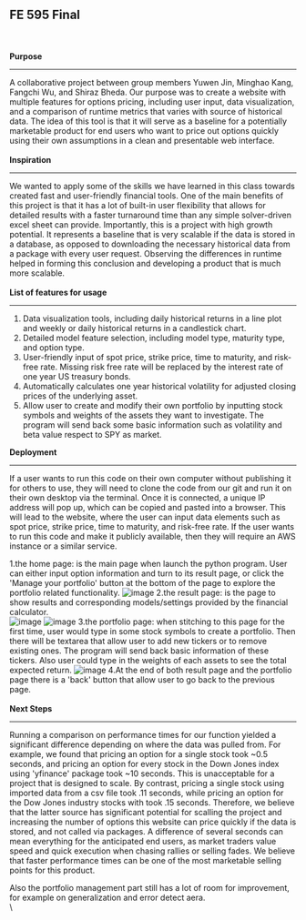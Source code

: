 
## FE 595 Final

\
\
**Purpose**
- - - - - - - - - - - - - - - - - - - - - - - - - - - - - - - - - -
A collaborative project between group members Yuwen Jin, Minghao Kang, Fangchi Wu, and Shiraz Bheda. Our purpose was to create a website with multiple features for options pricing, including user input, data visualization, and a comparison of runtime metrics that varies with source of historical data. The idea of this tool is that it will serve as a baseline for a potentially marketable product for end users who want to price out options quickly using their own assumptions in a clean and presentable web interface.
\
\
**Inspiration**
- - - - - - - - - - - - - - - - - - - - - - - - - - - - - - - - - -
We wanted to apply some of the skills we have learned in this class towards created fast and user-friendly financial tools. One of the main benefits of this project is that it has a lot of built-in user flexibility that allows for detailed results with a faster turnaround time than any simple solver-driven excel sheet can provide. Importantly, this is a project with high growth potential. It represents a baseline that is very scalable if the data is stored in a database, as opposed to downloading the necessary historical data from a package with every user request. Observing the differences in runtime helped in forming this conclusion and developing a product that is much more scalable.
\
\
**List of features for usage**
- - - - - - - - - - - - - - - - - - - - - - - - - - - - - - - - - -
1. Data visualization tools, including daily historical returns in a line plot and weekly or daily historical returns in a candlestick chart.
2. Detailed model feature selection, including model type, maturity type, and option type.
3. User-friendly input of spot price, strike price, time to maturity, and risk-free rate. Missing risk free rate will be replaced by the interest rate of one year US treasury bonds. 
4. Automatically calculates one year historical volatility for adjusted closing prices of the underlying asset.
5. Allow user to create and modify their own portfolio by inputting stock symbols and weights of the assets they want to investigate. The program will send back some basic information such as volatility and beta value respect to SPY as market.


**Deployment**
- - - - - - - - - - - - - - - - - - - - - - - - - - - - - - - - - -
If a user wants to run this code on their own computer without publishing it for others to use, they will need to clone the code from our git and run it on their own desktop via the terminal. Once it is connected, a unique IP address will pop up, which can be copied and pasted into a browser. This will lead to the website, where the user can input data elements such as spot price, strike price, time to maturity, and risk-free rate. If the user wants to run this code and make it publicly available, then they will require an AWS instance or a similar service. 

1.the home page: is the main page when launch the python program. User can either input option information and turn to its result page, or click the 'Manage your portfolio' button at the bottom of the page to explore the portfolio related functionality.
![image](https://github.com/StarryYJ/Financial-Cauculater/blob/master/IMG/home.jpg)
2.the result page: is the page to show results and corresponding models/settings provided by the financial calculator.  
![image](https://github.com/StarryYJ/Financial-Cauculater/blob/master/IMG/result_1.jpg)
![image](https://github.com/StarryYJ/Financial-Cauculater/blob/master/IMG/result_2.jpg)
3.the portfolio page: when stitching to this page for the first time, user would type in some stock symbols to create a portfolio. Then there will be textarea that allow user to add new tickers or to remove existing ones. The program will send back basic information of these tickers. Also user could type in the weights of each assets to see the total expected return.
![image](https://github.com/StarryYJ/Financial-Cauculater/blob/master/IMG/portfolio_re.jpg)
4.At the end of both result page and the portfolio page there is a 'back' button that allow user to go back to the previous page.
\
\
**Next Steps**
- - - - - - - - - - - - - - - - - - - - - - - - - - - - - - - - - -
Running a comparison on performance times for our function yielded a significant difference depending on where the data was pulled from. For example, we found that pricing an option for a single stock took ~0.5 seconds, and pricing an option for every stock in the Down Jones index using 'yfinance' package took ~10 seconds. This is unacceptable for a project that is designed to scale. By contrast, pricing a single stock using imported data from a csv file took .11 seconds, while pricing an option for the Dow Jones industry stocks with took .15 seconds. Therefore, we believe that the latter source has significant potential for scalling the project and increasing the number of options this website can price quickly if the data is stored, and not called via packages. A difference of several seconds can mean everything for the anticipated end users, as market traders value speed and quick execution when chasing rallies or selling fades. We believe that faster performance times can be one of the most marketable selling points for this product.

Also the portfolio management part still has a lot of room for improvement, for example on generalization and error detect aera.
\
\
